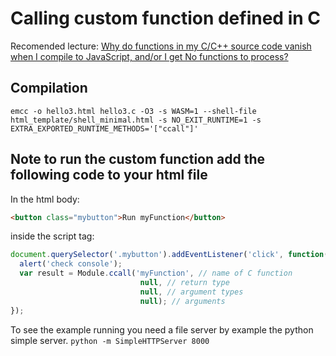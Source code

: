 # Calling custom function defined in C

Recomended lecture: [Why do functions in my C/C++ source code vanish when I compile to JavaScript, and/or I get No functions to process?](https://kripken.github.io/emscripten-site/docs/getting_started/FAQ.html#why-do-functions-in-my-c-c-source-code-vanish-when-i-compile-to-javascript-and-or-i-get-no-functions-to-process)

## Compilation
`emcc -o hello3.html hello3.c -O3 -s WASM=1 --shell-file html_template/shell_minimal.html -s NO_EXIT_RUNTIME=1 -s EXTRA_EXPORTED_RUNTIME_METHODS='["ccall"]'`

## Note to run the custom function add the following code to your html file

In the html body:
```html
<button class="mybutton">Run myFunction</button>
```

inside the script tag:
```javascript
document.querySelector('.mybutton').addEventListener('click', function(){
  alert('check console');
  var result = Module.ccall('myFunction', // name of C function
                             null, // return type
                             null, // argument types
                             null); // arguments
});
```


To see the example running you need a file server by example the python simple server.
`python -m SimpleHTTPServer 8000`
